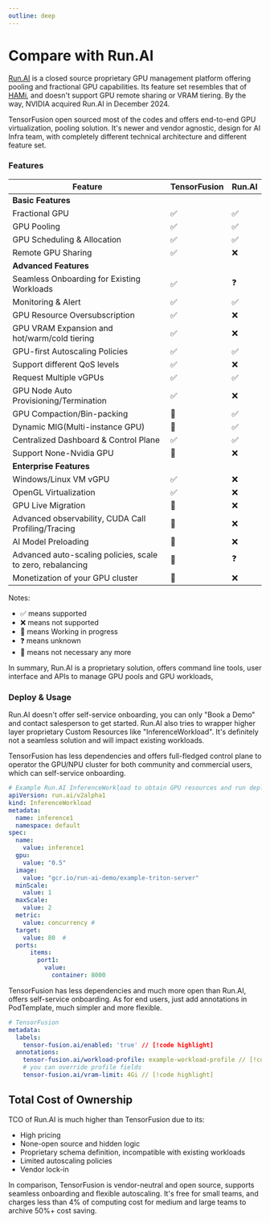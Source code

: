 ```yaml
---
outline: deep
---
```


# Compare with Run.AI

[Run.AI](https://run.ai) is a closed source proprietary GPU management platform offering pooling and fractional GPU capabilities. Its feature set resembles that of [HAMi](https://github.com/Project-HAMi/HAMi), and doesn't support GPU remote sharing or VRAM tiering. By the way, NVIDIA acquired Run.AI in December 2024.

TensorFusion open sourced most of the codes and offers end-to-end GPU virtualization, pooling solution. It's newer and vendor agnostic, design for AI Infra team, with completely different technical architecture and different feature set.

### Features

| Feature | TensorFusion | Run.AI |
| --- | --- | --- |
| <b>Basic Features</b> |  |  |
| Fractional GPU | ✅ | ✅ |
| GPU Pooling | ✅ | ✅ |
| GPU Scheduling & Allocation | ✅ | ✅ |
| Remote GPU Sharing | ✅ | ❌ |
| <b>Advanced Features</b> |  |  |
| Seamless Onboarding for Existing Workloads | ✅ | ❓ |
| Monitoring & Alert | ✅ | ✅ |
| GPU Resource Oversubscription | ✅ | ❌ |
| GPU VRAM Expansion and hot/warm/cold tiering | ✅ | ❌ |
| GPU-first Autoscaling Policies | ✅ | ✅ |
| Support different QoS levels | ✅ | ❌ |
| Request Multiple vGPUs | ✅ | ✅ |
| GPU Node Auto Provisioning/Termination | ✅ | ❌ |
| GPU Compaction/Bin-packing | 🚧 | ✅ |
| Dynamic MIG(Multi-instance GPU) | 👋 | ✅ |
| Centralized Dashboard & Control Plane | ✅ | ✅ |
| Support None-Nvidia GPU | 🚧 | ❌ |
| <b>Enterprise Features</b> |  |  |
| Windows/Linux VM vGPU | ✅ | ❌ |
| OpenGL Virtualization  | ✅ | ❌ |
| GPU Live Migration | 🚧 | ❌ |
| Advanced observability, CUDA Call Profiling/Tracing | 🚧 | ❌ |
| AI Model Preloading | 🚧 | ❌ |
| Advanced auto-scaling policies, scale to zero, rebalancing | 🚧 | ❓ |
| Monetization of your GPU cluster | 🚧 | ❌ |

Notes:
- ✅ means supported
- ❌ means not supported
- 🚧 means Working in progress
- ❓ means unknown
- 👋 means not necessary any more

In summary, Run.AI is a proprietary solution, offers command line tools, user interface and APIs to manage GPU pools and GPU workloads, 

### Deploy & Usage

Run.AI doesn't offer self-service onboarding, you can only "Book a Demo" and contact salesperson to get started. Run.AI also tries to wrapper higher layer proprietary Custom Resources like "InferenceWorkload". It's definitely not a seamless solution and will impact existing workloads.

TensorFusion has less dependencies and offers full-fledged control plane to operator the GPU/NPU cluster for both community and commercial users, which can self-service onboarding.

```yaml
# Example Run.AI InferenceWorkload to obtain GPU resources and run deployments
apiVersion: run.ai/v2alpha1
kind: InferenceWorkload
metadata:
  name: inference1
  namespace: default
spec:
  name:
    value: inference1
  gpu:
    value: "0.5"
  image:
    value: "gcr.io/run-ai-demo/example-triton-server"
  minScale:
    value: 1
  maxScale:
    value: 2
  metric:
    value: concurrency # 
  target:
    value: 80  # 
  ports:
      items:
        port1:
          value:
            container: 8000
```

TensorFusion has less dependencies and much more open than Run.AI, offers self-service onboarding. As for end users, just add annotations in PodTemplate, much simpler and more flexible.

```yaml
# TensorFusion
metadata:
  labels:
    tensor-fusion.ai/enabled: 'true' // [!code highlight]
  annotations:
    tensor-fusion.ai/workload-profile: example-workload-profile // [!code highlight]
    # you can override profile fields
    tensor-fusion.ai/vram-limit: 4Gi // [!code highlight]
```

<!-- ### Performance Comparison -->
<!-- Benchmark -->

## Total Cost of Ownership

TCO of Run.AI is much higher than TensorFusion due to its:

- High pricing
- None-open source and hidden logic
- Proprietary schema definition, incompatible with existing workloads
- Limited autoscaling policies
- Vendor lock-in

In comparison, TensorFusion is vendor-neutral and open source, supports seamless onboarding and flexible autoscaling. It's free for small teams, and charges less than 4% of computing cost for medium and large teams to archive 50%+ cost saving.